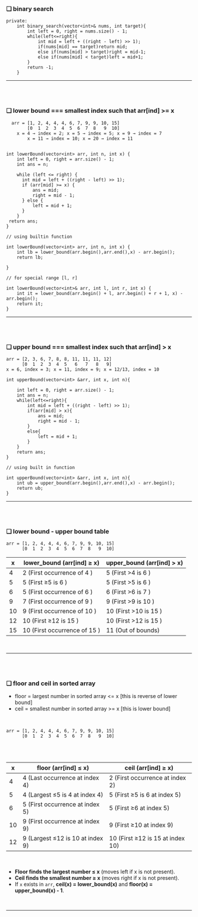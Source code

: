 ### ❏ binary search

    private:
        int binary_search(vector<int>& nums, int target){
            int left = 0, right = nums.size() - 1;
            while(left<=right){
                int mid = left + ((right - left) >> 1);
                if(nums[mid] == target)return mid;
                else if(nums[mid] > target)right = mid-1;
                else if(nums[mid] < target)left = mid+1;
            }
            return -1;
        }

---
<br><br>

### ❏ lower bound === smallest index such that arr[ind] >= x 

      arr = [1, 2, 4, 4, 4, 6, 7, 9, 9, 10, 15]
            [0  1  2  3  4  5  6  7  8   9  10]
	    x = 4 → index = 2; x = 5 → index = 5; x = 9 → index = 7
     	    x = 11 → index = 10; x = 20 → index = 11


    int lowerBound(vector<int> arr, int n, int x) {
        int left = 0, right = arr.size() - 1;
        int ans = n;
    
        while (left <= right) {
          int mid = left + ((right - left) >> 1);
          if (arr[mid] >= x) {
              ans = mid;
              right = mid - 1;
          } else {
              left = mid + 1;
          }
        }
     return ans; 
    }

    // using builtin function
    
    int lowerBound(vector<int> arr, int n, int x) {
	    int lb = lower_bound(arr.begin(),arr.end(),x) - arr.begin();
	    return lb;
    
    }

    // for special range [l, r]
    
    int lowerBound(vector<int>& arr, int l, int r, int x) {
        int it = lower_bound(arr.begin() + l, arr.begin() + r + 1, x) - arr.begin();
        return it; 
    }

---

<br><br>
### ❏ upper bound === smallest index such that arr[ind] > x 

	arr = [2, 3, 6, 7, 8, 8, 11, 11, 11, 12]
 	      [0  1  2  3  4  5   6   7   8   9]
 	x = 6, index = 3; x = 11, index = 9; x = 12/13, index = 10

  	int upperBound(vector<int> &arr, int x, int n){
	
		int left = 0, right = arr.size() - 1;
		int ans = n;
		while(left<=right){
			int mid = left + ((right - left) >> 1);
			if(arr[mid] > x){
				ans = mid;
				right = mid - 1;
			}
			else{
				left = mid + 1;
			}
		}
		return ans;	
	}

	// using built in function

	int upperBound(vector<int> &arr, int x, int n){
		int ub = upper_bound(arr.begin(),arr.end(),x) - arr.begin();
		return ub;
	}

---

<br><br>

### ❏ lower bound - upper bound table
```
arr = [1, 2, 4, 4, 4, 6, 7, 9, 9, 10, 15]
      [0  1  2  3  4  5  6  7  8   9  10]
```

|  x   |  lower_bound (arr[ind] ≥ x) |  upper_bound  (arr[ind] > x) |
|------|-----------------------------|-----------------------------|
|  4   |  2   (First occurrence of  4 )  |  5   (First  >4  is  6 )  |
|  5   |  5   (First  ≥5 is  6 )  |  5   (First  >5  is  6 )  |
|  6   |  5   (First occurrence of  6 )  |  6   (First  >6  is  7 )  |
|  9   |  7   (First occurrence of  9 )  |  9   (First  >9  is  10 ) |
|  10  |  9   (First occurrence of  10 ) |  10  (First  >10  is  15 ) |
|  12  |  10  (First  ≥12  is  15 ) |  10  (First >12  is  15 ) |
|  15  |  10  (First occurrence of  15 ) |  11  (Out of bounds) |
<br>

---

<br><br>

### ❏ floor and ceil in sorted array

 - floor = largest number in sorted array <= x     [this is reverse of lower bound] <br>
 - ceil = smallest number in sorted array >= x     [this is lower bound] <br>
<br>


```
arr = [1, 2, 4, 4, 4, 6, 7, 9, 9, 10, 15]
      [0  1  2  3  4  5  6  7  8   9  10]
```
<br><br>

| x   | floor (arr[ind] ≤ x) | ceil (arr[ind] ≥ x) |
|-----|----------------------|----------------------|
| 4   | 4 (Last occurrence at index 4) | 2 (First occurrence at index 2) |
| 5   | 4 (Largest ≤5 is 4 at index 4) | 5 (First ≥5 is 6 at index 5) |
| 6   | 5 (First occurrence at index 5) | 5 (First ≥6 at index 5) |
| 10  | 9 (First occurrence at index 9) | 9 (First ≥10 at index 9) |
| 12  | 9 (Largest ≤12 is 10 at index 9) | 10 (First ≥12 is 15 at index 10) |


<br>

- **Floor finds the largest number ≤ x** (moves left if x is not present).  
- **Ceil finds the smallest number ≥ x** (moves right if x is not present).  
- If `x` exists in `arr`, **ceil(x) = lower_bound(x)** and **floor(x) = upper_bound(x) - 1**.  
<br>

---
